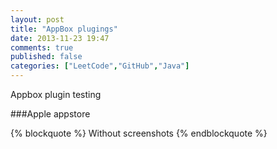 ```yaml
---
layout: post
title: "AppBox plugings"
date: 2013-11-23 19:47
comments: true
published: false
categories: ["LeetCode","GitHub","Java"]
--- 
```

Appbox plugin testing

###Apple appstore

{% blockquote %}
Without screenshots
{% endblockquote %}
 